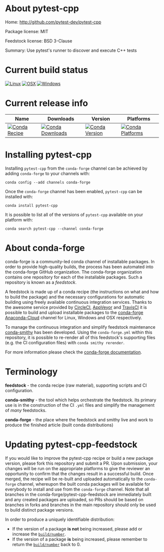 About pytest-cpp
================

Home: http://github.com/pytest-dev/pytest-cpp

Package license: MIT

Feedstock license: BSD 3-Clause

Summary: Use pytest's runner to discover and execute C++ tests



Current build status
====================

[![Linux](https://img.shields.io/circleci/project/github/conda-forge/pytest-cpp-feedstock/master.svg?label=Linux)](https://circleci.com/gh/conda-forge/pytest-cpp-feedstock)
[![OSX](https://img.shields.io/travis/conda-forge/pytest-cpp-feedstock/master.svg?label=macOS)](https://travis-ci.org/conda-forge/pytest-cpp-feedstock)
[![Windows](https://img.shields.io/appveyor/ci/conda-forge/pytest-cpp-feedstock/master.svg?label=Windows)](https://ci.appveyor.com/project/conda-forge/pytest-cpp-feedstock/branch/master)

Current release info
====================

| Name | Downloads | Version | Platforms |
| --- | --- | --- | --- |
| [![Conda Recipe](https://img.shields.io/badge/recipe-pytest--cpp-green.svg)](https://anaconda.org/conda-forge/pytest-cpp) | [![Conda Downloads](https://img.shields.io/conda/dn/conda-forge/pytest-cpp.svg)](https://anaconda.org/conda-forge/pytest-cpp) | [![Conda Version](https://img.shields.io/conda/vn/conda-forge/pytest-cpp.svg)](https://anaconda.org/conda-forge/pytest-cpp) | [![Conda Platforms](https://img.shields.io/conda/pn/conda-forge/pytest-cpp.svg)](https://anaconda.org/conda-forge/pytest-cpp) |

Installing pytest-cpp
=====================

Installing `pytest-cpp` from the `conda-forge` channel can be achieved by adding `conda-forge` to your channels with:

```
conda config --add channels conda-forge
```

Once the `conda-forge` channel has been enabled, `pytest-cpp` can be installed with:

```
conda install pytest-cpp
```

It is possible to list all of the versions of `pytest-cpp` available on your platform with:

```
conda search pytest-cpp --channel conda-forge
```


About conda-forge
=================

conda-forge is a community-led conda channel of installable packages.
In order to provide high-quality builds, the process has been automated into the
conda-forge GitHub organization. The conda-forge organization contains one repository
for each of the installable packages. Such a repository is known as a *feedstock*.

A feedstock is made up of a conda recipe (the instructions on what and how to build
the package) and the necessary configurations for automatic building using freely
available continuous integration services. Thanks to the awesome service provided by
[CircleCI](https://circleci.com/), [AppVeyor](http://www.appveyor.com/)
and [TravisCI](https://travis-ci.org/) it is possible to build and upload installable
packages to the [conda-forge](https://anaconda.org/conda-forge)
[Anaconda-Cloud](http://docs.anaconda.org/) channel for Linux, Windows and OSX respectively.

To manage the continuous integration and simplify feedstock maintenance
[conda-smithy](http://github.com/conda-forge/conda-smithy) has been developed.
Using the ``conda-forge.yml`` within this repository, it is possible to re-render all of
this feedstock's supporting files (e.g. the CI configuration files) with ``conda smithy rerender``.

For more information please check the [conda-forge documentation](https://conda-forge.org/docs/).

Terminology
===========

**feedstock** - the conda recipe (raw material), supporting scripts and CI configuration.

**conda-smithy** - the tool which helps orchestrate the feedstock.
                   Its primary use is in the construction of the CI ``.yml`` files
                   and simplify the management of *many* feedstocks.

**conda-forge** - the place where the feedstock and smithy live and work to
                  produce the finished article (built conda distributions)


Updating pytest-cpp-feedstock
=============================

If you would like to improve the pytest-cpp recipe or build a new
package version, please fork this repository and submit a PR. Upon submission,
your changes will be run on the appropriate platforms to give the reviewer an
opportunity to confirm that the changes result in a successful build. Once
merged, the recipe will be re-built and uploaded automatically to the
`conda-forge` channel, whereupon the built conda packages will be available for
everybody to install and use from the `conda-forge` channel.
Note that all branches in the conda-forge/pytest-cpp-feedstock are
immediately built and any created packages are uploaded, so PRs should be based
on branches in forks and branches in the main repository should only be used to
build distinct package versions.

In order to produce a uniquely identifiable distribution:
 * If the version of a package **is not** being increased, please add or increase
   the [``build/number``](http://conda.pydata.org/docs/building/meta-yaml.html#build-number-and-string).
 * If the version of a package **is** being increased, please remember to return
   the [``build/number``](http://conda.pydata.org/docs/building/meta-yaml.html#build-number-and-string)
   back to 0.